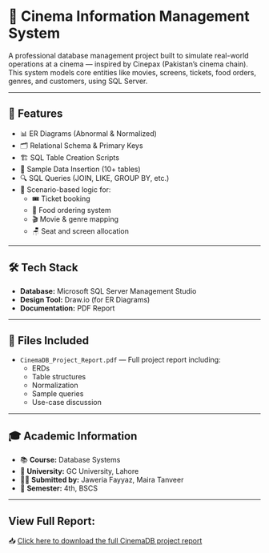# 🎥 Cinema Information Management System

A professional database management project built to simulate real-world operations at a cinema — inspired by Cinepax (Pakistan’s cinema chain). This system models core entities like movies, screens, tickets, food orders, genres, and customers, using SQL Server.

---

## 📌 Features

- 📊 ER Diagrams (Abnormal & Normalized)
- 🗂️ Relational Schema & Primary Keys
- 🏗️ SQL Table Creation Scripts
- 🧾 Sample Data Insertion (10+ tables)
- 🔍 SQL Queries (JOIN, LIKE, GROUP BY, etc.)
- 🎯 Scenario-based logic for:
  - 🎟️ Ticket booking
  - 🍿 Food ordering system
  - 🎬 Movie & genre mapping
  - 🪑 Seat and screen allocation

---

## 🛠️ Tech Stack

- **Database:** Microsoft SQL Server Management Studio
- **Design Tool:** Draw.io (for ER Diagrams)
- **Documentation:** PDF Report

---

## 📁 Files Included

- `CinemaDB_Project_Report.pdf` — Full project report including:
  - ERDs
  - Table structures
  - Normalization
  - Sample queries
  - Use-case discussion

---

## 🎓 Academic Information

- 📚 **Course:** Database Systems  
- 🏫 **University:** GC University, Lahore  
- 👩‍💻 **Submitted by:** Jaweria Fayyaz, Maira Tanveer  
- 📆 **Semester:** 4th, BSCS  

---

## **View Full Report:** 
📥 [Click here to download the full CinemaDB project report](./CinemaDB_Project_Report.pdf)

